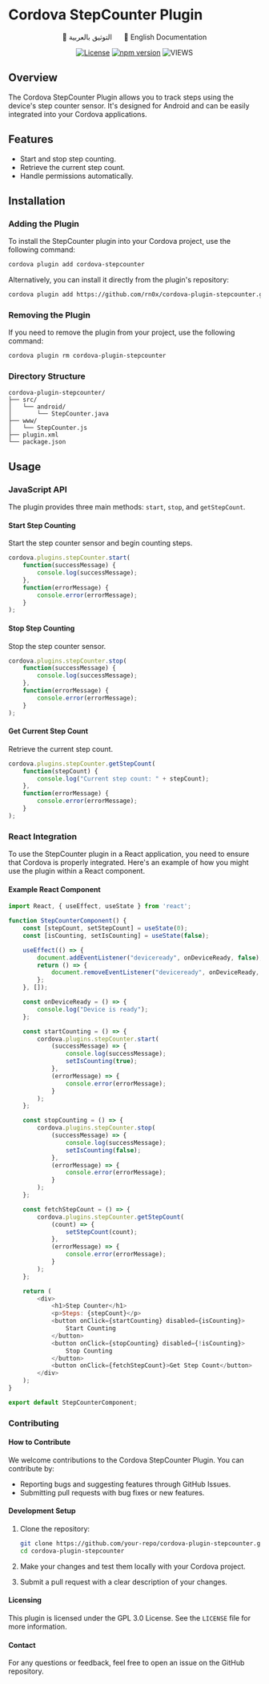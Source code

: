 # Cordova StepCounter Plugin

<div align="center">

<a href="README-AR.md" style="margin-right: 20px; text-decoration: none;">📝 التوثيق بالعربية</a>
<a href="README.md" style="text-decoration: none;">📝 English Documentation</a>

[![License](https://img.shields.io/badge/license-GPL3.0-blue.svg)](https://github.com/rn0x/cordova-plugin-stepcounter/blob/main/LICENSE)
[![npm version](https://badge.fury.io/js/cordova-stepcounter.svg)](https://badge.fury.io/js/cordova-stepcounter)
![VIEWS](https://komarev.com/ghpvc/?username=rn0x-cordova-plugin-stepcounter&label=REPOSITORY+VIEWS&style=for-the-badge)

</div>

## Overview
The Cordova StepCounter Plugin allows you to track steps using the device's step counter sensor. It's designed for Android and can be easily integrated into your Cordova applications.

## Features
- Start and stop step counting.
- Retrieve the current step count.
- Handle permissions automatically.

## Installation

### Adding the Plugin
To install the StepCounter plugin into your Cordova project, use the following command:

```bash
cordova plugin add cordova-stepcounter
```

Alternatively, you can install it directly from the plugin's repository:

```bash
cordova plugin add https://github.com/rn0x/cordova-plugin-stepcounter.git
```

### Removing the Plugin
If you need to remove the plugin from your project, use the following command:

```bash
cordova plugin rm cordova-plugin-stepcounter
```


### Directory Structure

```
cordova-plugin-stepcounter/
├── src/
│   └── android/
│       └── StepCounter.java
├── www/
│   └── StepCounter.js
├── plugin.xml
└── package.json
```

## Usage

### JavaScript API
The plugin provides three main methods: `start`, `stop`, and `getStepCount`.

#### Start Step Counting
Start the step counter sensor and begin counting steps.

```javascript
cordova.plugins.stepCounter.start(
    function(successMessage) {
        console.log(successMessage);
    },
    function(errorMessage) {
        console.error(errorMessage);
    }
);
```

#### Stop Step Counting
Stop the step counter sensor.

```javascript
cordova.plugins.stepCounter.stop(
    function(successMessage) {
        console.log(successMessage);
    },
    function(errorMessage) {
        console.error(errorMessage);
    }
);
```

#### Get Current Step Count
Retrieve the current step count.

```javascript
cordova.plugins.stepCounter.getStepCount(
    function(stepCount) {
        console.log("Current step count: " + stepCount);
    },
    function(errorMessage) {
        console.error(errorMessage);
    }
);
```

### React Integration
To use the StepCounter plugin in a React application, you need to ensure that Cordova is properly integrated. Here's an example of how you might use the plugin within a React component.

#### Example React Component

```javascript
import React, { useEffect, useState } from 'react';

function StepCounterComponent() {
    const [stepCount, setStepCount] = useState(0);
    const [isCounting, setIsCounting] = useState(false);

    useEffect(() => {
        document.addEventListener("deviceready", onDeviceReady, false);
        return () => {
            document.removeEventListener("deviceready", onDeviceReady, false);
        };
    }, []);

    const onDeviceReady = () => {
        console.log("Device is ready");
    };

    const startCounting = () => {
        cordova.plugins.stepCounter.start(
            (successMessage) => {
                console.log(successMessage);
                setIsCounting(true);
            },
            (errorMessage) => {
                console.error(errorMessage);
            }
        );
    };

    const stopCounting = () => {
        cordova.plugins.stepCounter.stop(
            (successMessage) => {
                console.log(successMessage);
                setIsCounting(false);
            },
            (errorMessage) => {
                console.error(errorMessage);
            }
        );
    };

    const fetchStepCount = () => {
        cordova.plugins.stepCounter.getStepCount(
            (count) => {
                setStepCount(count);
            },
            (errorMessage) => {
                console.error(errorMessage);
            }
        );
    };

    return (
        <div>
            <h1>Step Counter</h1>
            <p>Steps: {stepCount}</p>
            <button onClick={startCounting} disabled={isCounting}>
                Start Counting
            </button>
            <button onClick={stopCounting} disabled={!isCounting}>
                Stop Counting
            </button>
            <button onClick={fetchStepCount}>Get Step Count</button>
        </div>
    );
}

export default StepCounterComponent;
```

### Contributing

#### How to Contribute
We welcome contributions to the Cordova StepCounter Plugin. You can contribute by:

- Reporting bugs and suggesting features through GitHub Issues.
- Submitting pull requests with bug fixes or new features.

#### Development Setup
1. Clone the repository:
    ```bash
    git clone https://github.com/your-repo/cordova-plugin-stepcounter.git
    cd cordova-plugin-stepcounter
    ```

2. Make your changes and test them locally with your Cordova project.

3. Submit a pull request with a clear description of your changes.

#### Licensing
This plugin is licensed under the GPL 3.0 License. See the `LICENSE` file for more information.

#### Contact
For any questions or feedback, feel free to open an issue on the GitHub repository.
